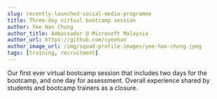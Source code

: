 ```yaml
---
slug: recently-launched-social-media-programme 
title: Three-day virtual bootcamp session
author: Yee Han Chung
author_title: Ambassador @ Microsoft Malaysia
author_url: https://github.com/cyeehan
author_image_url: /img/squad-profile-images/yee-han-chung.jpeg
tags: [training, recruitment]
---
```


Our first ever virtual bootcamp session that includes two days for the bootcamp, and one day for assessment. Overall experience shared by students and bootcamp trainers as a closure.

<!--truncate-->



